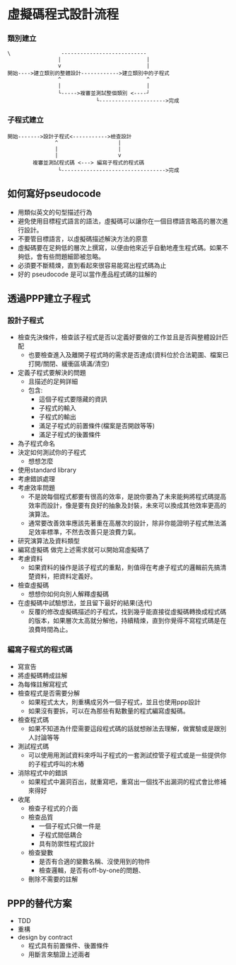 # 虛擬碼程式設計流程
### 類別建立
```
\                ---------------------------
				|							|
				v							|
開始---->建立類別的整體設計------------>建立類別中的子程式
				^							^
				|							|
				└----->複審並測試整個類別 <----┘ 
							└--------------------->完成
```	

### 子程式建立
```
開始------->設計子程式<----------->檢查設計
			   ^				   |
			   |				   |
			   |                   v
		複審並測試程式碼 <---> 編寫子程式的程式碼  
				└--------------------------------->完成
```	
## 如何寫好pseudocode
* 用類似英文的句型描述行為
* 避免使用目標程式語言的語法，虛擬碼可以讓你在一個目標語言略高的層次進行設計。
* 不要管目標語言，以虛擬碼描述解決方法的原意
* 虛擬碼要在足夠低的層次上撰寫，以便由他來近乎自動地產生程式碼。如果不夠低，會有些問題細節被忽略。
* 必須要不斷精煉，直到看起來很容易能寫出程式碼為止
* 好的 pseudocode 是可以當作產品程式碼的註解的
## 透過PPP建立子程式
### 設計子程式
* 檢查先決條件，檢查該子程式是否以定義好要做的工作並且是否與整體設計匹配
	* 也要檢查進入及離開子程式時的需求是否達成(資料位於合法範圍、檔案已打開/關閉、緩衝區填滿/清空)
* 定義子程式要解決的問題
	* 且描述的足夠詳細
	* 包含:	
		* 這個子程式要隱藏的資訊
		* 子程式的輸入
		* 子程式的輸出
		* 滿足子程式的前置條件(檔案是否開啟等等)
		* 滿足子程式的後置條件
* 為子程式命名
* 決定如何測試你的子程式
	* 想想怎麼
* 使用standard library
* 考慮錯誤處理
* 考慮效率問題
	* 不是說每個程式都要有很高的效率，是說你要為了未來能夠將程式碼提高效率而設計，像是要有良好的抽象及封裝，未來可以換成其他效率更高的演算法。
	* 通常要改善效率應該先著重在高層次的設計，除非你能證明子程式無法滿足效率標準，不然去改善只是浪費力氣。
* 研究演算法及資料類型
* 編寫虛擬碼
做完上述需求就可以開始寫虛擬碼了
* 考慮資料
	* 如果資料的操作是該子程式的重點，則值得在考慮子程式的邏輯前先搞清楚資料，把資料定義好。
* 檢查虛擬碼
	* 想想你如何向別人解釋虛擬碼
* 在虛擬碼中試驗想法，並且留下最好的結果(迭代)
	* 反覆的修改虛擬碼描述的子程式，找到幾乎能直接從虛擬碼轉換成程式碼的版本，如果層次太高就分解他，持續精煉，直到你覺得不寫程式碼是在浪費時間為止。
### 編寫子程式的程式碼
* 寫宣告
* 將虛擬碼轉成註解
* 為每條註解寫程式
* 檢查程式是否需要分解
	* 如果程式太大，則重構成另外一個子程式，並且也使用ppp設計
	* 如果沒有要拆，可以在為那些有點數量的程式編寫虛擬碼。
* 檢查程式碼
	* 如果不知道為什麼需要這段程式碼的話就想辦法去理解，做實驗或是跟別人討論等等
* 測試程式碼
	* 可以使用用測試資料來呼叫子程式的一套測試控管子程式或是一些提供你的子程式呼叫的木樁
* 消除程式中的錯誤
	* 如果程式中漏洞百出，就重寫吧，重寫出一個找不出漏洞的程式會比修補來得好
* 收尾
	* 檢查子程式的介面
	* 檢查品質
		* 一個子程式只做一件是
		* 子程式間低耦合
		* 具有防禦性程式設計
	* 檢查變數
		* 是否有合適的變數名稱、沒使用到的物件
		* 檢查邏輯，是否有off-by-one的問題、
	* 刪除不需要的註解
## PPP的替代方案
* TDD
* 重構
* design by contract
	* 程式具有前置條件、後置條件
	* 用斷言來驗證上述兩者
<!--stackedit_data:
eyJoaXN0b3J5IjpbLTEzNzU2NzM1NzMsMTMxNzE4NDc2MiwtMT
c2NjQyNzg2OCwtNjczNjE1Nzc3LC0xOTg2NDIwODgzLDYyODkz
NjI3MSwtMTYyMjc1NDg2Niw4ODE3MjI2NDAsLTExMTk5MDgxOS
w2MDMwNDc0NTVdfQ==
-->